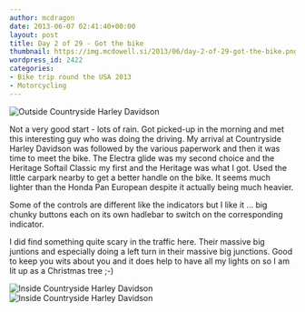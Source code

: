 ```yaml
---
author: mcdragon
date: 2013-06-07 02:41:40+00:00
layout: post
title: Day 2 of 29 - Got the bike
thumbnail: https://img.mcdowell.si/2013/06/day-2-of-29-got-the-bike.png
wordpress_id: 2422
categories:
- Bike trip round the USA 2013
- Motorcycling
---
```


![Outside Countryside Harley Davidson](https://img.mcdowell.si/2013/06/wpid-20130606_110608-1.jpg "Outside Countryside Harley Davidson")

Not a very good start - lots of rain. Got picked-up in the morning and met this interesting guy who was doing the driving.
My arrival at Countryside Harley Davidson was followed by the various paperwork and then it was time to meet the bike. The Electra glide was my second choice and the Heritage Softail Classic my first and the Heritage was what I got. Used the little carpark nearby to get a better handle on the bike. It seems much lighter than the Honda Pan European despite it actually being much heavier.

Some of the controls are different like the indicators but I like it ... big chunky buttons each on its own hadlebar to switch on the corresponding indicator.

I did find something quite scary in the traffic here. Their massive big juntions and especially doing a left turn in their massive big junctions. Good to keep you wits about you and it does help to have all my lights on so I am lit up as a Christmas tree ;-)

![Inside Countryside Harley Davidson](https://img.mcdowell.si/2013/06/wpid-20130606_102321-1.jpg "Inside Countryside Harley Davidson")
![Inside Countryside Harley Davidson](https://img.mcdowell.si/2013/06/wpid-20130606_102313-1.jpg "Inside Countryside Harley Davidson")


